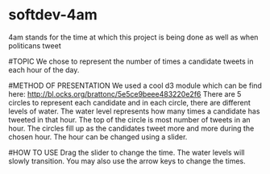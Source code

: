 # softdev-4am
4am stands for the time at which this project is being done as well as when politicans tweet

#TOPIC
We chose to represent the number of times a candidate tweets in each hour of the day.

#METHOD OF PRESENTATION
We used a cool d3 module which can be find here: http://bl.ocks.org/brattonc/5e5ce9beee483220e2f6
There are 5 circles to represent each candidate and in each circle, there are different levels of water. The water level represents how many times a candidate has tweeted in that hour. The top of the circle is most number of tweets in an hour. The circles fill up as the candidates tweet more and more during the chosen hour. The hour can be changed using a slider.

#HOW TO USE
Drag the slider to change the time. The water levels will slowly transition. You may also use the arrow keys to change the times.




